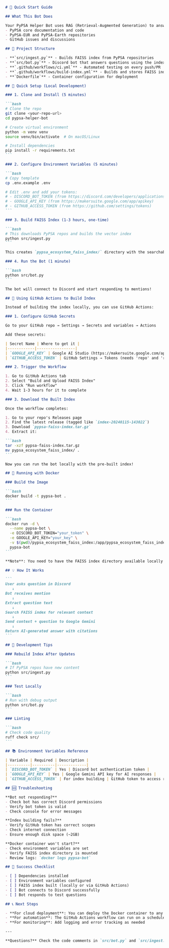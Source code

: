 ````markdown
# 🚀 Quick Start Guide

## What This Bot Does

Your PyPSA Helper Bot uses RAG (Retrieval-Augmented Generation) to answer questions about PyPSA by searching through:
- PyPSA core documentation and code
- PyPSA-EUR and PyPSA-Earth repositories
- GitHub issues and discussions

## 📁 Project Structure

- **`src/ingest.py`** - Builds FAISS index from PyPSA repositories
- **`src/bot.py`** - Discord bot that answers questions using the index
- **`.github/workflows/ci.yml`** - Automated testing on every push/PR
- **`.github/workflows/build-index.yml`** - Builds and stores FAISS index as GitHub Release
- **`Dockerfile`** - Container configuration for deployment

## 🎯 Quick Setup (Local Development)

### 1. Clone and Install (5 minutes)

```bash
# Clone the repo
git clone <your-repo-url>
cd pypsa-helper-bot

# Create virtual environment
python -m venv venv
source venv/bin/activate  # On macOS/Linux

# Install dependencies
pip install -r requirements.txt
```

### 2. Configure Environment Variables (5 minutes)

```bash
# Copy template
cp .env.example .env

# Edit .env and add your tokens:
# - DISCORD_BOT_TOKEN (from https://discord.com/developers/applications)
# - GOOGLE_API_KEY (from https://makersuite.google.com/app/apikey)
# - GITHUB_ACCESS_TOKEN (from https://github.com/settings/tokens)
```

### 3. Build FAISS Index (1-3 hours, one-time)

```bash
# This downloads PyPSA repos and builds the vector index
python src/ingest.py
```

This creates `pypsa_ecosystem_faiss_index/` directory with the searchable index.

### 4. Run the Bot (1 minute)

```bash
python src/bot.py
```

The bot will connect to Discord and start responding to mentions!

## 🔄 Using GitHub Actions to Build Index

Instead of building the index locally, you can use GitHub Actions:

### 1. Configure GitHub Secrets

Go to your GitHub repo → Settings → Secrets and variables → Actions

Add these secrets:

| Secret Name | Where to get it |
|------------|-----------------|
| `GOOGLE_API_KEY` | Google AI Studio (https://makersuite.google.com/app/apikey) |
| `GITHUB_ACCESS_TOKEN` | GitHub Settings → Tokens (needs 'repo' and 'read:org' scopes) |

### 2. Trigger the Workflow

1. Go to GitHub Actions tab
2. Select "Build and Upload FAISS Index"
3. Click "Run workflow"
4. Wait 1-3 hours for it to complete

### 3. Download the Built Index

Once the workflow completes:

1. Go to your repo's Releases page
2. Find the latest release (tagged like `index-20240115-143022`)
3. Download `pypsa-faiss-index.tar.gz`
4. Extract it:

```bash
tar -xzf pypsa-faiss-index.tar.gz
mv pypsa_ecosystem_faiss_index/ .
```

Now you can run the bot locally with the pre-built index!

## 🐳 Running with Docker

### Build the Image

```bash
docker build -t pypsa-bot .
```

### Run the Container

```bash
docker run -d \
  --name pypsa-bot \
  -e DISCORD_BOT_TOKEN="your_token" \
  -e GOOGLE_API_KEY="your_key" \
  -v $(pwd)/pypsa_ecosystem_faiss_index:/app/pypsa_ecosystem_faiss_index:ro \
  pypsa-bot
```

**Note**: You need to have the FAISS index directory available locally and mount it into the container.

## 💡 How It Works

```
User asks question in Discord
   ↓
Bot receives mention
   ↓
Extract question text
   ↓
Search FAISS index for relevant context
   ↓
Send context + question to Google Gemini
   ↓
Return AI-generated answer with citations
```

## 🔧 Development Tips

### Rebuild Index After Updates

```bash
# If PyPSA repos have new content
python src/ingest.py
```

### Test Locally

```bash
# Run with debug output
python src/bot.py
```

### Linting

```bash
# Check code quality
ruff check src/
```

## 📚 Environment Variables Reference

| Variable | Required | Description |
|----------|----------|-------------|
| `DISCORD_BOT_TOKEN` | Yes | Discord bot authentication token |
| `GOOGLE_API_KEY` | Yes | Google Gemini API key for AI responses |
| `GITHUB_ACCESS_TOKEN` | For index building | GitHub token to access repositories |

## 🆘 Troubleshooting

**Bot not responding?**
- Check bot has correct Discord permissions
- Verify bot token is valid
- Check console for error messages

**Index building fails?**
- Verify GitHub token has correct scopes
- Check internet connection
- Ensure enough disk space (~2GB)

**Docker container won't start?**
- Check environment variables are set
- Verify FAISS index directory is mounted
- Review logs: `docker logs pypsa-bot`

## 🎉 Success Checklist

- [ ] Dependencies installed
- [ ] Environment variables configured
- [ ] FAISS index built (locally or via GitHub Actions)
- [ ] Bot connects to Discord successfully
- [ ] Bot responds to test questions

## 📞 Next Steps

- **For cloud deployment**: You can deploy the Docker container to any platform (AWS, Azure, GCP, DigitalOcean, etc.)
- **For automation**: The GitHub Actions workflow can run on a schedule to rebuild the index periodically
- **For monitoring**: Add logging and error tracking as needed

---

**Questions?** Check the code comments in `src/bot.py` and `src/ingest.py` for more details! 🚀

````
